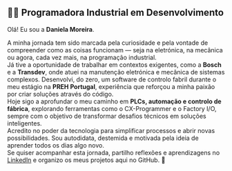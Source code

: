 ## 👩‍💻 Programadora Industrial em Desenvolvimento

Olá! Eu sou a **Daniela Moreira**.

A minha jornada tem sido marcada pela curiosidade e pela vontade de compreender como as coisas funcionam — seja na eletrónica, na mecânica ou agora, cada vez mais, na programação industrial.  
Já tive a oportunidade de trabalhar em contextos exigentes, como a **Bosch** e a **Transdev**, onde atuei na manutenção eletrónica e mecânica de sistemas complexos. 
Desenvolvi, do zero, um software de controlo fabril durante o meu estágio na **PREH Portugal**, experiência que reforçou a minha paixão por criar soluções através do código.  
Hoje sigo a aprofundar o meu caminho em **PLCs, automação e controlo de fábrica**, explorando ferramentas como o CX-Programmer e o Factory I/O, sempre com o objetivo de transformar desafios técnicos em soluções inteligentes.  
Acredito no poder da tecnologia para simplificar processos e abrir novas possibilidades. Sou autodidata, destemida e motivada pela ideia de aprender todos os dias algo novo.  
Se quiser acompanhar esta jornada, partilho reflexões e aprendizagens no [LinkedIn](www.linkedin.com/in/daniela-moreira-7aa72728b/) e organizo os meus projetos aqui no GitHub. 🚀  
</p>

<!--
**moreiradaniela/MoreiraDaniela** is a ✨ _special_ ✨ repository because its `README.md` (this file) appears on your GitHub profile.

Here are some ideas to get you started:

- 🔭 I’m currently working on ...
- 🌱 I’m currently learning ...
- 👯 I’m looking to collaborate on ...
- 🤔 I’m looking for help with ...
- 💬 Ask me about ...
- 📫 How to reach me: ...
- 😄 Pronouns: ...
- ⚡ Fun fact: ...
-->

